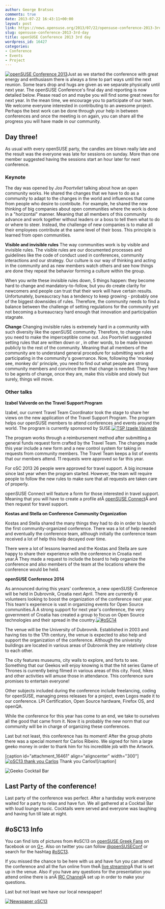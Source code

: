 ```yaml
---
author: George Bratsos
comments: true
date: 2013-07-22 16:43:11+00:00
layout: post
link: https://news.opensuse.org/2013/07/22/opensuse-conference-2013-3rd-day/
slug: opensuse-conference-2013-3rd-day
title: openSUSE Conference 2013 3rd day
wordpress_id: 16427
categories:
- Conference
- Events
- Project
---
```


[![openSUSE Conference 2013](//news.opensuse.org/wp-content/uploads/2013/07/MG_4865.jpg)](//news.opensuse.org/wp-content/uploads/2013/07/MG_4865.jpg)Just as we started the conference with great energy and enthusiasm there is always a time to part ways until the next reunion. Some tears drop and hugs are given as we separate physically until next year. The openSUSE Conference's final day and reporting is now detailed below. Please read on and maybe you will find some great news for next year. In the mean time, we encourage you to participate of our team. We welcome everyone interested in contributing to an awesome project. Perhaps the best work can be done through your help in between conferences and once the meeting is on again, you can share all the progress you will have made in our community.

<!-- more -->




## Day three!


As usual with every openSUSE party, the candles are blown really late and the result was the everyone was late for sessions on sunday. More than one member suggested having the sessions start an hour later for next conference.


### Keynote


The day was opened by _Jos Poortvliet_ talking about how an open community works. He shared the changes that we have to do as a community to adapt to the changes in the world and influences that come from people who desire to contribute. For example, he shared the new thinking of big companies about open communities where the work is done in a "horizontal" manner. Meaning that all members of this community advance and work together without leaders or a boss to tell them what to do or where to steer. Instead, the challenge of new companies is to make all their employees contribute at the same level of their boss. This principle is learned from open communities.

**Visible and invisible rules**
The way communities work is by visible and invisible rules. The visible rules are our documented processes and guidelines like the code of conduct used in conferences, community interactions and our strategy. Our culture is our way of thinking and acting in the community and as new members watch others and see how things are done they repeat the behavior forming a culture within the group.

When you write these invisible rules down, 5 things happen: they become hard to change and mandatory-to-follow, but you do create clarity for newcomers and people can trust that their work will have certain results. Unfortunately, bureaucracy has a tendency to keep growing - probably one of the biggest downsides of rules. Therefore, the community needs to find a balance between the challenge of setting regulations for the community yet not becoming a bureaucracy hard enough that innovation and participation stagnate.

**Change**
Changing invisible rules is extremely hard in a community with such diversity like the openSUSE community. Therefore, to change rules you need to make the imperceptible come out. Jos Poortvliet suggested setting rules that are written down or , in other words, to be made known publicly to the rest of the community. Meaning that all members of the community are to understand general procedure for submitting work and participating in the community's governance. Now, following the 'monkey see, monkey do' principle, you need to find out what people are strong community members and convince them that change is needed. They have to be agents of change, once they are, make this visible and slowly but surely, things will move.


### Other talks


**Izabel Valverde on the Travel Support Program**

Izabel, our current Travel Team Coordinator took the stage to share her views on the new application of the Travel Support Program. The program helps our openSUSE members to attend conferences and events around the world. The program is currently sponsored by SUSE.[![TSP Izaele Valverde](//news.opensuse.org/wp-content/uploads/2013/07/DSC_0193.jpg)](//news.opensuse.org/wp-content/uploads/2013/07/DSC_0193.jpg)

The program works through a reimbursement method after submitting a general funds request form crafted by the Travel Team. The changes made this year include a new form and a new control system for taking in requests from community members. The Travel Team keeps a list of events that our members attend. 11 requests were approved so far this year.

For oSC 2013 26 people were approved for travel support. A big increase since last year when the program started. However, the team will require people to follow the new rules to make sure that all requests are taken care of properly.

openSUSE Connect will feature a form for those interested in travel support. Meaning that you will have to create a profile atÂ [openSUSE Connect](https://connect.opensuse.org/)Â and then request for travel support.

**Kostas and Stella on Conference Community Organization**

Kostas and Stella shared the many things they had to do in order to launch the first community-organized conference. There was a lot of help needed and eventually the conference team, although initially the conference team received a lot of help this help decayed over time.

There were a lot of lessons learned and the Kostas and Stella are sure happy to share their experience with the conference in Croatia next year.Â They made a request to include the board to help organize the conference and also members of the team at the locations where the conference would be held.

**openSUSE Conference 2014**

As announced during this years' conference, a new openSUSE Conference will be held in Dubrovnik, Croatia next April. There are currently 6 volunteers looking to boost the organization of the conference next year. This team's experience is vast in organizing events for Open Source communities.Â A strong support for next year's conference, the very government of Croatia has created a group to focus on Open Source technologies and their spread in the country.[![#oSC14](//news.opensuse.org/wp-content/uploads/2013/07/DSC_0238.jpg)](//news.opensuse.org/wp-content/uploads/2013/07/DSC_0238.jpg)

The venue will be the University of Dubrovnik. Established in 2003 and having ties to the 17th century, the venue is expected to also help and support the organization of the conference. Although the university buildings are located in various areas of Dubrovnik they are relatively close to each other.

The city features museums, city walls to explore, and forts to see. Something that our Geekos will enjoy knowing is that the hit series Game of Thrones is currently being filmed in various areas of this city. Food, hikes and other activities will amuse those in attendance. This conference sure promises to entertain everyone!

Other subjects included during the conference include freelancing, coding for openSUSE, managing press releases for a project, even Legos made it to our conference. LPI Certification, Open Source hardware, Firefox OS, and openQA.

While the conference for this year has come to an end, we take to ourselves all the good that came from it. Now it is probably the new norm that our community will be in charge of organizing these conferences.

Last but not least, this conference has its moment! After the group photo there was a special moment for Carlos Ribeiro. We signed for him a large geeko money in order to thank him for his incredible job with the Artwork.

[caption id="attachment_16461" align="aligncenter" width="300"][![oSC13 thank you Carlos](//news.opensuse.org/wp-content/uploads/2013/07/MG_4873.jpg)](//news.opensuse.org/wp-content/uploads/2013/07/MG_4873.jpg) Thank you Carlos![/caption]



![Geeko Cocktail Bar](//news.opensuse.org/wp-content/uploads/2013/07/IMG_2230.jpg)


## 




## Last Party of the conference!




Last party of the conference was perfect. After a hardsday work everyone waited for a party to relax and have fun. We all gathered at a Cocktail Bar with loud lounge music. Cocktails were served and everyone was laughing and having fun till late at night.


## #oSC13 Info


You can find lots of pictures from #oSC13 on [openSUSE Greek Fans](https://www.facebook.com/groups/opensuse.gr/photos/) on facebook or on [G+](https://plus.google.com/u/0/b/113385548251515365143/photos/113385548251515365143/albums). Also on twitter you can follow [@openSUSEConf](https://twitter.com/openSUSEConf) or search for the hashtag [#oSC13](https://twitter.com/search?q=%23oSC13&src=typd).

If you missed the chance to be here with us and have fun you can attend the conference and all the fun online from theÂ [live streaming](http://bambuser.com/channel/opensusetv)Â that is set up in the venue. Also if you have any questions for the presentation you attend online there is anÂ [IRC Channel](http://webchat.freenode.net?nick=lizard-attendee&channels=opensuse-conference)Â set up in order to make your questions.

Last but not least we have our local newspaper!

[![Newspaper oSC13](//news.opensuse.org/wp-content/uploads/2013/07/News_Paper_oSC13_04-Color.png)](//news.opensuse.org/wp-content/uploads/2013/07/News_Paper_oSC13_04-Color.png)

